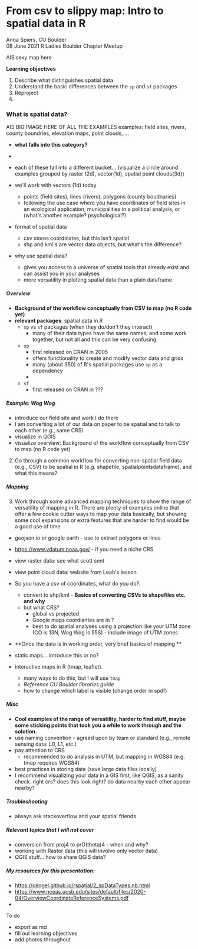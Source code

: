 # From csv to slippy map: Intro to spatial data in R

Anna Spiers, CU Boulder  
08 June 2021
R Ladies Boulder Chapter Meetup

AIS sexy map here

**Learning objectives**  
1. Describe what distinguishes spatial data
2. Understand the basic differences between the `sp` and `sf` packages
3. Reproject 
4. 

### What is spatial data?

AIS BIG IMAGE HERE OF ALL THE EXAMPLES
examples: field sites, rivers, county boundries, elevation maps, point clouds, ...

  * **what falls into this category?**
  * 
  * each of these fall into a different bucket... (visualize a circle around examples grouped by raster (2d), vector(1d), spatial point clouds(3d)) 
  * we'll work with vectors (1d) today
    * points (field sites), lines (rivers), polygons (county boudnaries)
    * following the use case where you have coordinates of field sites in an ecological application, municipalities in a political analysis, or (what's another example? psychological?)


 * format of spatial data 
   * csv stores coordinates, but this isn't spatial
   * shp and kml's are vector data objects, but what's the difference?
* why use spatial data?
  * gives you access to a universe of spatial tools that already exist and can assist you in your analyses
  * more versatility in plotting spatial data than a plain dataframe


##### Overview
* **Background of the workflow conceptually from CSV to map (no R code yet)**
* **relevant packages**: spatial data in R
  * `sp` vs `sf` packages (when they do/don't they interact)
    * many of their data types have the same names, and some work together, but not all and this can be very confusing
  * `sp`
    * first released on CRAN in 2005
    * offers functionality to create and modify vector data and grids
    * many (about 350) of R's spatial packages use `sp` as a dependency
    * 
  * `sf`
    * first released on CRAN in ???


##### Example: Wog Wog
* introduce our field site and work I do there
* I am converting a lot of our data on paper to be spatial and to talk to each other (e.g., same CRS)
* visualize in QGIS
* visualize overview: Background of the workflow conceptually from CSV to map (no R code yet)
2. Go through a common workflow for converting non-spatial field data (e.g., CSV) to be spatial in R (e.g. shapefile, spatialpointsdataframe), and what this means?  



##### Mapping
3. Work through some advanced mapping techniques to show the range of versatility of mapping in R. There are plenty of examples online that offer a few cookie cutter ways to map your data basically, but showing some cool expansions or extra features that are harder to find would be a good use of time  

* geojson.io or google earth - use to extract polygons or lines
* https://www.vdatum.noaa.gov/ - if you need a niche CRS
* view raster data: see what scott sent
* view point cloud data: website from Leah's lesson


* So you have a csv of coordinates, what do you do?: 
  * convert to shp/kml - **Basics of converting CSVs to shapefiles etc. and why**
  * but what CRS? 
    * global vs projected
    * Google maps coordiantes are in ?
    * best to do spatial analyses using a projection like your UTM zone (CO is 13N, Wog Wog is 55S) - include image of UTM zones 
* **Once the data is in working order, very brief basics of mapping **
* static maps... introduce this or no?
* interactive maps in R (tmap, leaflet). 
  * many ways to do this, but I will use `tmap`
  * *Reference CU Boulder libraries guide*
  * how to change which label is visible (change order in spdf)


##### Misc
* **Cool examples of the range of versatility, harder to find stuff, maybe some sticking points that took you a while to work through and the solution.**
* use naming convention - agreed upon by team or standard (e.g., remote sensing data: L0, L1, etc.)
* pay attention to CRS
  * recommended to do analysis in UTM, but mapping in WGS84 (e.g. tmap requires WGS84)
* best practices in storing data (save large data files locally)
* I recommend visualizing your data in a GIS first, like QGIS, as a sanity check. right crs? does this look right? do data nearby each other appear nearby?


##### Troubleshooting
* always ask stackoverflow and your spatial friends


##### Relevant topics that I will not cover
* conversion from proj4 to prO(theta)4 - when and why?
* working with Raster data (this will involve only vector data)
* QGIS stuff... how to share QGIS data? 

##### My resources for this presentation:
* https://cengel.github.io/rspatial/2_spDataTypes.nb.html
* https://www.nceas.ucsb.edu/sites/default/files/2020-04/OverviewCoordinateReferenceSystems.pdf
*

To do
 - export as md
 - fill out learning objectives
 - add photos throughout